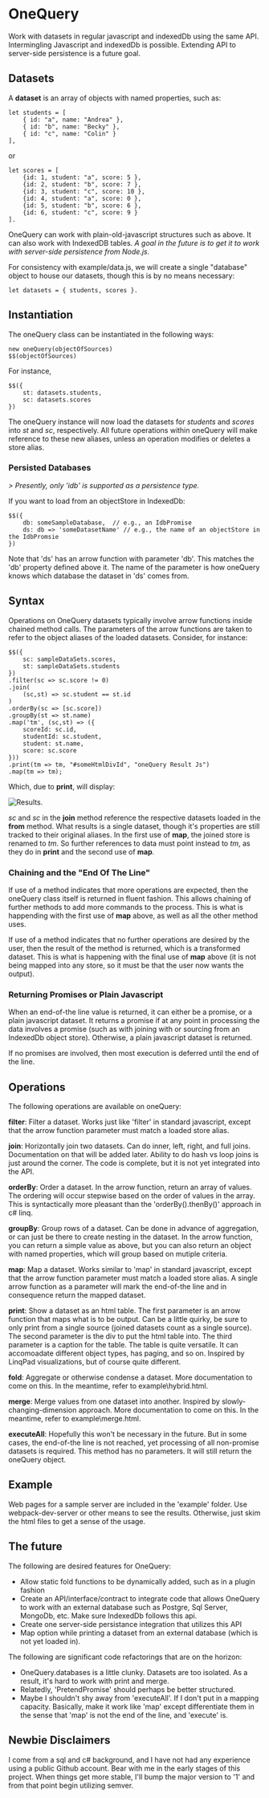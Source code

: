 # OneQuery

Work with datasets in regular javascript and indexedDb using the same API.  Intermingling Javascript and indexedDb is possible.  Extending API to server-side persistence is a future goal. 

## Datasets

A **dataset** is an array of objects with named properties, such as:

    let students = [
        { id: "a", name: "Andrea" },
        { id: "b", name: "Becky" },
        { id: "c", name: "Colin" }
    ],

or 

    let scores = [
        {id: 1, student: "a", score: 5 },
        {id: 2, student: "b", score: 7 },
        {id: 3, student: "c", score: 10 },
        {id: 4, student: "a", score: 0 },
        {id: 5, student: "b", score: 6 },
        {id: 6, student: "c", score: 9 }
    ].

OneQuery can work with plain-old-javascript structures such as above.  It can also work with IndexedDB tables.  *A goal in the future is to get it to work with server-side persistence from Node.js.*

For consistency with example/data.js, we will create a single "database" object to house our datasets, though this is by no means necessary:

    let datasets = { students, scores }.

## Instantiation

The oneQuery class can be instantiated in the following ways:

    new oneQuery(objectOfSources)
    $$(objectOfSources)

For instance, 

    $$({
        st: datasets.students,
        sc: datasets.scores
    })

The oneQuery instance will now load the datasets for *students* and *scores* into *st* and *sc*, respectively.  All future operations within oneQuery will make reference to these new aliases, unless an operation modifies or deletes a store alias. 

### Persisted Databases 

*> Presently, only 'idb' is supported as a persistence type.*

If you want to load from an objectStore in IndexedDb:

    $$({
        db: someSampleDatabase,  // e.g., an IdbPromise 
        ds: db => 'someDatasetName' // e.g., the name of an objectStore in the IdbPromsie   
    })

Note that 'ds' has an arrow function with parameter 'db'.  This matches the 'db' property defined above it.  The name of the parameter is how oneQuery knows which database the dataset in 'ds' comes from.

## Syntax

Operations on OneQuery datasets typically involve arrow functions inside chained method calls.  The parameters of the arrow functions are taken to refer to the object aliases of the loaded datasets.  Consider, for instance:

    $$({
        sc: sampleDataSets.scores,
        st: sampleDataSets.students 
    })
    .filter(sc => sc.score != 0) 
    .join( 
        (sc,st) => sc.student == st.id
    )
    .orderBy(sc => [sc.score])
    .groupBy(st => st.name)
    .map('tm', (sc,st) => ({
        scoreId: sc.id, 
        studentId: sc.student, 
        student: st.name, 
        score: sc.score
    }))
    .print(tm => tm, "#someHtmlDivId", "oneQuery Result Js") 
    .map(tm => tm);

Which, due to **print**, will display:

![Results](./example/javascript.png).

*sc* and *sc* in the **join** method reference the respective datasets loaded in the **from** method.  What results is a single dataset, though it's properties are still tracked to their original aliases.  In the first use of **map**, the joined store is renamed to *tm*.  So further references to data must point instead to *tm*, as they do in **print** and the second use of **map**.  

### Chaining and the "End Of The Line"

If use of a method indicates that more operations are expected, then the oneQuery class itself is returned in fluent fashion.  This allows chaining of further methods to add more commands to the process.  This is what is happending with the first use of **map** above, as well as all the other method uses.

If use of a method indicates that no further operations are desired by the user, then the result of the method is returned, which is a transformed dataset.  This is what is happening with the final use of **map** above (it is not being mapped into any store, so it must be that the user now wants the output).

### Returning Promises or Plain Javascript

When an end-of-the line value is returned, it can either be a promise, or a plain javascript dataset.  It returns a promise if at any point in processing the data involves a promise (such as with joining with or sourcing from an IndexedDb object store).  Otherwise, a plain javascript dataset is returned.

If no promises are involved, then most execution is deferred until the end of the line.  

## Operations

The following operations are available on oneQuery:

**filter**: Filter a dataset.  Works just like 'filter' in standard javascript, except that the arrow function parameter must match a loaded store alias. 

**join**: Horizontally join two datasets.  Can do inner, left, right, and full joins.  Documentation on that will be added later.  Ability to do hash vs loop joins is just around the corner.  The code is complete, but it is not yet integrated into the API.

**orderBy**: Order a dataset.  In the arrow function, return an array of values.  The ordering will occur stepwise based on the order of values in the array.  This is syntactically more pleasant than the 'orderBy().thenBy()' approach in c# linq.

**groupBy**: Group rows of a dataset.  Can be done in advance of aggregation, or can just be there to create nesting in the dataset.  In the arrow function, you can return a simple value as above, but you can also return an object with named properties, which will group based on mutiple criteria.

**map**: Map a dataset.  Works similar to 'map' in standard javascript, except that the arrow function parameter must match a loaded store alias.  A single arrow function as a parameter will mark the end-of-the line and in consequence return the mapped dataset.   

**print**: Show a dataset as an html table.  The first parameter is an arrow function that maps what is to be output.  Can be a little quirky, be sure to only print from a single source (joined datasets count as a single source).  The second parameter is the div to put the html table into.  The third parameter is a caption for the table.  The table is quite versatile.  It can accomoadate different object types, has paging, and so on.  Inspired by LinqPad visualizations, but of course quite different.

**fold**: Aggregate or otherwise condense a dataset.  More documentation to come on this.  In the meantime, refer to example\hybrid.html.

**merge**: Merge values from one dataset into another.  Inspired by slowly-changing-dimension approach.  More documentation to come on this.  In the meantime, refer to example\merge.html.

**executeAll**: Hopefully this won't be necessary in the future.  But in some cases, the end-of-the line is not reached, yet processing of all non-promise datasets is required.  This method has no parameters.  It will still return the oneQuery object.

## Example

Web pages for a sample server are included in the 'example' folder.  Use webpack-dev-server or other means to see the results.  Otherwise, just skim the html files to get a sense of the usage.   

## The future

The following are desired features for OneQuery:

  - Allow static fold functions to be dynamically added, such as in a plugin fashion
  - Create an API/interface/contract to integrate code that allows OneQuery to work with an external database such as Postgre, Sql Server, MongoDb, etc.  Make sure IndexedDb follows this api.
  - Create one server-side persistance integration that utilizes this API
  - Map option while printing a dataset from an external database (which is not yet loaded in).

The following are significant code refactorings that are on the horizon:

  - OneQuery.databases is a little clunky.  Datasets are too isolated.  As a result, it's hard to work with print and merge. 
  - Relatedly, 'PretendPromise' should perhaps be better structured.
  - Maybe I shouldn't shy away from 'executeAll'.  If I don't put in a mapping capacity.  Basically, make it work like 'map' except differentiate them in the sense that 'map' is not the end of the line, and 'execute' is.

## Newbie Disclaimers

I come from a sql and c# background, and I have not had any experience using a public Github account.  Bear with me in the early stages of this project.  When things get more stable, I'll bump the major version to '1' and from that point begin utilizing semver.  

